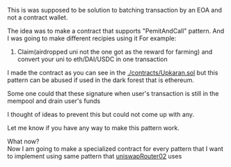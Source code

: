 This is was supposed to be solution to batching transaction by an EOA and not a contract wallet.

The idea was to make a contract that supports "PemitAndCall" pattern. And I was going to make different recipies using it
For example:

1. Claim(airdropped uni not the one got as the reward for farming) and convert your uni to eth/DAI/USDC in one transaction

I made the contract as you can see in the [./contracts/Upkaran.sol](https://github.com/yashnaman/upkaran/blob/master/contracts/Upkaran.sol) but this pattern can be abused if used in the dark forest that is ethereum.

Some one could that these signature when user's transaction is still in the mempool and drain user's funds

I thought of ideas to prevent this but could not come up with any.


Let me know if you have any way to make this pattern work.

What now?<br>
Now I am going to make a specialized contract for every pattern that I want to implement using same pattern that [uniswapRouter02](https://github.com/Uniswap/uniswap-v2-periphery/blob/master/contracts/UniswapV2Router01.sol#L137) uses
